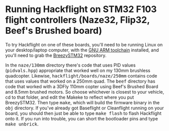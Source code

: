 # Running Hackflight on STM32 F103 flight controllers (Naze32, Flip32, Beef's Brushed board)

To try Hackflight on one of these boards, you'll need to be running Linux on your
desktop/laptop computer, with the [GNU ARM
toolchain](https://launchpad.net/gcc-arm-embedded) installed, and you'll need
to grab the [BreezySTM32](https://github.com/simondlevy/BreezySTM32)
repository.  

In the <tt>naze/130mm</tt> directory there's code that uses PID values (<tt>pidvals.hpp</tt>)
appropriate that worked well on my 130mm brushless quadcopter.  Likewise,
<tt>hackflight/boards/naze/250mm</tt> contains code that uses values that
worked on a 250mm quad.  The <tt>beef</tt> directory has code that worked with a 3DFly 
110mm copter using Beef's Brushed Board and 8.5mm brushed motors.
So choose whichever is closest to your vehicle, cd to
that folder, and edit the Makeke to reflect where you put BreezySTM32. Then
type <tt>make</tt>, which will build the firmware binary in the <tt>obj</tt>
directory.  If you've already got Baseflight or Cleanflight running on your
board, you should then just be able to type <tt>make flash</tt> to flash
Hackflight onto it.  If you run into trouble, you can short the bootloader pins
and type <tt>make unbrick</tt>.
